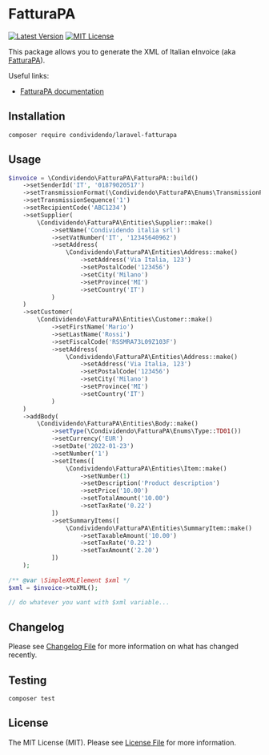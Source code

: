 # FatturaPA

[![Latest Version](http://img.shields.io/packagist/v/condividendo/laravel-fatturapa.svg?label=Release&style=for-the-badge)](https://packagist.org/packages/condividendo/laravel-fatturapa)
[![MIT License](https://img.shields.io/github/license/condividendo/laravel-fatturapa.svg?label=License&color=blue&style=for-the-badge)](https://github.com/condividendo/laravel-fatturapa/blob/master/LICENSE.md)

This package allows you to generate the XML of Italian eInvoice (aka [FatturaPA](https://www.fatturapa.gov.it/)).

Useful links:
- [FatturaPA documentation](https://www.fatturapa.gov.it/it/norme-e-regole/documentazione-fattura-elettronica/formato-fatturapa/)

## Installation

```shell
composer require condividendo/laravel-fatturapa
```

## Usage

```php
$invoice = \Condividendo\FatturaPA\FatturaPA::build()
    ->setSenderId('IT', '01879020517')
    ->setTransmissionFormat(\Condividendo\FatturaPA\Enums\TransmissionFormat::FPR12())
    ->setTransmissionSequence('1')
    ->setRecipientCode('ABC1234')
    ->setSupplier(
        \Condividendo\FatturaPA\Entities\Supplier::make()
            ->setName('Condividendo italia srl')
            ->setVatNumber('IT', '12345640962')
            ->setAddress(
                \Condividendo\FatturaPA\Entities\Address::make()
                    ->setAddress('Via Italia, 123')
                    ->setPostalCode('123456')
                    ->setCity('Milano')
                    ->setProvince('MI')
                    ->setCountry('IT')
            )
    )
    ->setCustomer(
        \Condividendo\FatturaPA\Entities\Customer::make()
            ->setFirstName('Mario')
            ->setLastName('Rossi')
            ->setFiscalCode('RSSMRA73L09Z103F')
            ->setAddress(
                \Condividendo\FatturaPA\Entities\Address::make()
                    ->setAddress('Via Italia, 123')
                    ->setPostalCode('123456')
                    ->setCity('Milano')
                    ->setProvince('MI')
                    ->setCountry('IT')
            )
    )
    ->addBody(
        \Condividendo\FatturaPA\Entities\Body::make()
            ->setType(\Condividendo\FatturaPA\Enums\Type::TD01())
            ->setCurrency('EUR')
            ->setDate('2022-01-23')
            ->setNumber('1')
            ->setItems([
                \Condividendo\FatturaPA\Entities\Item::make()
                    ->setNumber(1)
                    ->setDescription('Product description')
                    ->setPrice('10.00')
                    ->setTotalAmount('10.00')
                    ->setTaxRate('0.22')
            ])
            ->setSummaryItems([
                \Condividendo\FatturaPA\Entities\SummaryItem::make()
                    ->setTaxableAmount('10.00')
                    ->setTaxRate('0.22')
                    ->setTaxAmount('2.20')
            ])
    );
    
/** @var \SimpleXMLElement $xml */
$xml = $invoice->toXML();

// do whatever you want with $xml variable...
```

## Changelog

Please see [Changelog File](CHANGELOG.md) for more information on what has changed recently.

## Testing

```shell
composer test
```

## License

The MIT License (MIT). Please see [License File](LICENSE.md) for more information.

